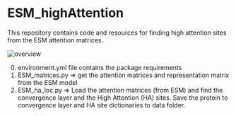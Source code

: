 # ESM_highAttention

This repository contains code and resources for finding high attention sites from the ESM attention matrices. 

![overview](https://github.com/user-attachments/assets/e7c6bfe2-c5a7-42f5-8139-e3ac475fe1c3)

0. environment.yml file contains the package requirements
1. ESM_matrices.py => get the attention matrices and representation matrix from the ESM model
2. ESM_ha_loc.py => Load the attention matrices (from ESM) and find the convergence layer and the High Attention (HA) sites. Save the protein to convergence layer and HA site dictionaries to data folder. 
